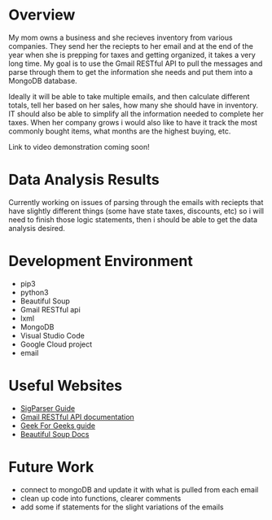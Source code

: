 # Overview 
My mom owns a business and she recieves inventory from various companies. They send her the reciepts to her email and at the end of the year when she is prepping for taxes and getting organized, it takes a very long time. My goal is to use the Gmail RESTful API to pull the messages and parse through them to get the information she needs and put them into a MongoDB database. 

Ideally it will be able to take multiple emails, and then calculate different totals, tell her based on her sales, how many she should have in inventory. IT should also be able to simplify all the information needed to complete her taxes. When her company grows i would also like to have it track the most commonly bought items, what months are the highest buying, etc. 

Link to video demonstration coming soon!

# Data Analysis Results
Currently working on issues of parsing through the emails with reciepts that have slightly different things (some have state taxes, discounts, etc) so i will need to finish those logic statements, then i should be able to get the data analysis desired.

# Development Environment
* pip3
* python3
* Beautiful Soup
* Gmail RESTful api
* lxml
* MongoDB
* Visual Studio Code
* Google Cloud project
* email

# Useful Websites
* [SigParser Guide](https://sigparser.com/developers/email-parsing/gmail-api/)
* [Gmail RESTful API documentation](https://developers.google.com/gmail/api/guides)
* [Geek For Geeks guide](https://www.geeksforgeeks.org/how-to-read-emails-from-gmail-using-gmail-api-in-python/)
* [Beautiful Soup Docs](https://beautiful-soup-4.readthedocs.io/en/latest/)

# Future Work
* connect to mongoDB and update it with what is pulled from each email
* clean up code into functions, clearer comments
* add some if statements for the slight variations of the emails
